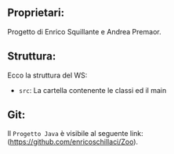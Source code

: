 ## Proprietari:
Progetto di Enrico Squillante e Andrea Premaor.

## Struttura:
Ecco la struttura del WS:

- `src`: La cartella contenente le classi ed il main

## Git:
Il `Progetto Java` è visibile al seguente link: (https://github.com/enricoschillaci/Zoo).